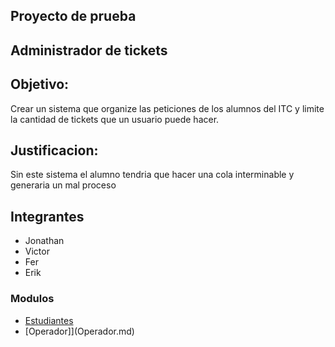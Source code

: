 ## Proyecto de prueba


## Administrador de tickets

## Objetivo:

Crear un sistema que organize las peticiones de los alumnos del ITC y limite la cantidad de tickets que un usuario puede hacer.


## Justificacion:

Sin este sistema el alumno tendria que hacer una cola interminable y generaria un mal proceso

## Integrantes

* Jonathan
* Victor
* Fer
* Erik

### Modulos
* [Estudiantes](Estudiante.md)
* [Operador]](Operador.md)
